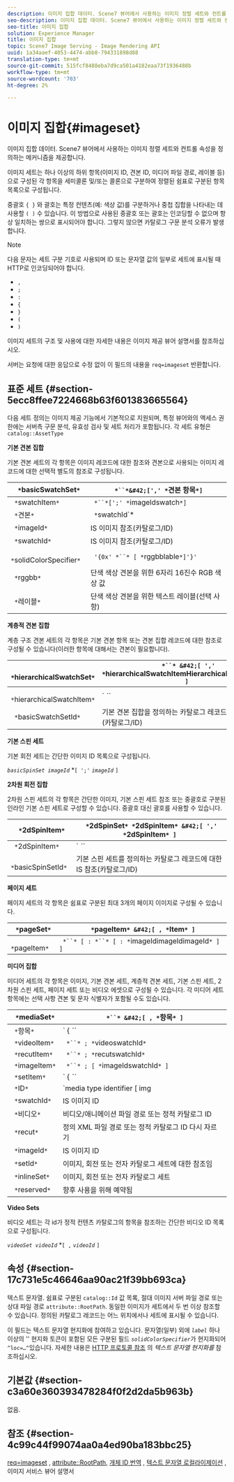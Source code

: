 ```yaml
---
description: 이미지 집합 데이터. Scene7 뷰어에서 사용하는 이미지 정렬 세트와 컨트롤 속성을 정의하는 메커니즘을 제공합니다.
seo-description: 이미지 집합 데이터. Scene7 뷰어에서 사용하는 이미지 정렬 세트와 컨트롤 속성을 정의하는 메커니즘을 제공합니다.
seo-title: 이미지 집합
solution: Experience Manager
title: 이미지 집합
topic: Scene7 Image Serving - Image Rendering API
uuid: 1a34aaef-4053-4474-abb8-794331898d88
translation-type: tm+mt
source-git-commit: 515fcf8488eba7d9ca501a4182eaa73f1936488b
workflow-type: tm+mt
source-wordcount: '703'
ht-degree: 2%

---
```



# 이미지 집합{#imageset}

이미지 집합 데이터. Scene7 뷰어에서 사용하는 이미지 정렬 세트와 컨트롤 속성을 정의하는 메커니즘을 제공합니다.

이미지 세트는 하나 이상의 하위 항목(이미지 ID, 견본 ID, 미디어 파일 경로, 레이블 등)으로 구성된 각 항목을 세미콜론 및/또는 콜론으로 구분하여 정렬된 쉼표로 구분된 항목 목록으로 구성됩니다.

중괄호 `{ }` 와 괄호는 특정 컨텐츠(예: 색상 값)를 구분하거나 중첩 집합을 나타내는 데 사용할 `( )` 수 있습니다. 이 방법으로 사용된 중괄호 또는 괄호는 인코딩할 수 없으며 항상 일치하는 쌍으로 표시되어야 합니다. 그렇지 않으면 카탈로그 구문 분석 오류가 발생합니다.

>[!NOTE]
>
>다음 문자는 세트 구분 기호로 사용되며 ID 또는 문자열 값의 일부로 세트에 표시될 때 HTTP로 인코딩되어야 합니다.
>
>* `,`
>* `;`
>* `:`
>* `{`
>* `}`
>* `(`
>* `)`



이미지 세트의 구조 및 사용에 대한 자세한 내용은 이미지 제공 뷰어 설명서를 참조하십시오.

서버는 요청에 대한 응답으로 수정 없이 이 필드의 내용을 `req=imageset` 반환합니다.

## 표준 세트 {#section-5ecc8ffee7224668b63f601383665564}

다음 세트 정의는 이미지 제공 기능에서 기본적으로 지원되며, 특정 뷰어와의 액세스 권한에는 서버측 구문 분석, 유효성 검사 및 세트 처리가 포함됩니다. 각 세트 유형은 `catalog::AssetType`

**기본 견본 집합**

기본 견본 세트의 각 항목은 이미지 레코드에 대한 참조와 견본으로 사용되는 이미지 레코드에 대한 선택적 별도의 참조로 구성됩니다.

| ` *`basicSwatchSet`*` | ` *``*&#42;[',' *`견본 항목`*]` |
|---|---|
| ` *`swatchItem`*` | ` *``*[';' *`imageIdswatch`*]` |
| ` *`견본`*` | ` *`swatchId`*|solidColorSpecifier` |
| ` *`imageId`*` | IS 이미지 참조(카탈로그/ID) |
| ` *`swatchId`*` | IS 이미지 참조(카탈로그/ID) |
| ` *`solidColorSpecifier`*` | ` '{0x' *``* [ *`rggbblable`*]'}'` |
| ` *`rggbb`*` | 단색 색상 견본을 위한 6자리 16진수 RGB 색상 값 |
| ` *`레이블`*` | 단색 색상 견본을 위한 텍스트 레이블(선택 사항) |

**계층적 견본 집합**

계층 구조 견본 세트의 각 항목은 기본 견본 항목 또는 견본 집합 레코드에 대한 참조로 구성될 수 있습니다(이러한 항목에 대해서는 견본이 필요합니다).

| ` *`hierarchicalSwatchSet`*` | ` *``* &#42;[ ',' *`hierarchicalSwatchItemHierarchicalSwatchItem`* ]` |
|---|---|
| ` *`hierarchicalSwatchItem`*` | ` *``* | { *``* ';' *`swatchItembasicSwatchSetIdswatch`* }` |
| ` *`basicSwatchSetId`*` | 기본 견본 집합을 정의하는 카탈로그 레코드에 대한 IS 참조(카탈로그/ID) |

**기본 스핀 세트**

기본 회전 세트는 간단한 이미지 ID 목록으로 구성됩니다.

*`basicSpinSet imageId`*  *`[ ';'`  *`imageId`* `]`

**2차원 회전 집합**

2차원 스핀 세트의 각 항목은 간단한 이미지, 기본 스핀 세트 참조 또는 중괄호로 구분된 인라인 기본 스핀 세트로 구성할 수 있습니다. 중괄호 대신 괄호를 사용할 수 있습니다.

| ` *`2dSpinItem`*` | ` *`2dSpinSet`* *`2dSpinItem`* &#42;[ ',' *`2dSpinItem`* ]` |
|---|---|
| ` *`2dSpinItem`*` | ` *``* | { '{' *``* '}' } | *`imageIdbasicSpinSetbasicSpinSetId`*` |
| ` *`basicSpinSetId`*` | 기본 스핀 세트를 정의하는 카탈로그 레코드에 대한 IS 참조(카탈로그/ID) |

**페이지 세트**

페이지 세트의 각 항목은 쉼표로 구분된 최대 3개의 페이지 이미지로 구성될 수 있습니다.

| ` *`pageSet`*` | ` *`pageItem`* &#42;[ , *`Item`* ]` |
|---|---|
| ` *`pageItem`*` | ` *``* [ : *``* [ : *`imageIdimageIdimageId`* ] ]` |

**미디어 집합**

미디어 세트의 각 항목은 이미지, 기본 견본 세트, 계층적 견본 세트, 기본 스핀 세트, 2차원 스핀 세트, 페이지 세트 또는 비디오 에셋으로 구성될 수 있습니다. 각 미디어 세트 항목에는 선택 사항 견본 및 문자 식별자가 포함될 수도 있습니다.

| ` *`mediaSet`*` | ` *``* &#42;[ , *`항목`* ]` |
|---|---|
| ` *`항목`*` | ` { *``* | *``* | *``*}} | *``* } [ ; [ *``* ] [ ; [ *`videoItemItemimageItemsetItemIDreserved`* ] ] ]` |
| ` *`videoItem`*` | ` *``* ; *`videoswatchId`*` |
| ` *`recutItem`*` | ` *``* ; *`recutswatchId`*` |
| ` *`imageItem`*` | ` *``* ; [ *`imageIdswatchId`* ]` |
| ` *`setItem`*` | ` { *``* | { '{' *``* '}' } } ; *`setIdinlineSetswatchId`*` |
| ` *`ID`*` | `media type identifier [ img | basic | advanced_image | img | img_set | advanced_imageset | advanced_swatchset | spin | video ]` |
| ` *`swatchId`*` | IS 이미지 ID |
| ` *`비디오`*` | 비디오/애니메이션 파일 경로 또는 정적 카탈로그 ID |
| ` *`recut`*` | 정의 XML 파일 경로 또는 정적 카탈로그 ID 다시 자르기 |
| ` *`imageId`*` | IS 이미지 ID |
| ` *`setId`*` | 이미지, 회전 또는 전자 카탈로그 세트에 대한 참조임 |
| ` *`inlineSet`*` | 이미지, 회전 또는 전자 카탈로그 세트 |
| ` *`reserved`*` | 향후 사용을 위해 예약됨 |

**Video Sets**

비디오 세트는 각 id가 정적 컨텐츠 카탈로그의 항목을 참조하는 간단한 비디오 ID 목록으로 구성됩니다.

*`videoSet videoId`*  *`[ ,`  *`videoId`* `]`

## 속성 {#section-17c731e5c46646aa90ac21f39bb693ca}

텍스트 문자열. 쉼표로 구분된 `catalog::Id` 값 목록, 절대 이미지 서버 파일 경로 또는 상대 파일 경로 `attribute::RootPath`. 동일한 이미지가 세트에서 두 번 이상 참조할 수 있습니다. 정의된 카탈로그 레코드는 어느 위치에서나 세트에 표시될 수 있습니다.

이 필드는 텍스트 문자열 현지화에 참여하고 있습니다. 문자열(일부) 외에 *`label`* 하나 이상의 &#39;&#39; 현지화 토큰이 포함된 모든 구분된 필드 *`solidColorSpecifier`*&#x200B;가 현지화되어 `^loc=…^`있습니다. 자세한 내용은 [HTTP 프로토콜 참조](/help/aem-is-ir-api/is-api/http-ref/image-serving-api-ref/c-http-protocol-reference/c-syntax-and-features/r-text-string-localization.md) 의 *텍스트 문자열 현지화를* 참조하십시오.

## 기본값 {#section-c3a60e360393478284f0f2d2da5b963b}

없음.

## 참조 {#section-4c99c44f99074aa0a4ed90ba183bbc25}

[req=imageset](/help/aem-is-ir-api/is-api/http-ref/image-serving-api-ref/c-http-protocol-reference/c-command-reference/r-req/r-req.md) , [attribute::RootPath](/help/aem-is-ir-api/is-api/image-catalog/image-serving-api-ref/c-image-catalog-reference/c-attributes-reference/r-rootpath.md), [개체 ID 번역](/help/aem-is-ir-api/is-api/http-ref/image-serving-api-ref/c-http-protocol-reference/c-syntax-and-features/r-object-id-translation.md) , [텍스트 문자열 로컬라이제이션](/help/aem-is-ir-api/is-api/http-ref/image-serving-api-ref/c-http-protocol-reference/c-syntax-and-features/r-text-string-localization.md) , 이미지 서비스 뷰어 설명서
